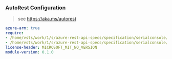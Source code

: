 ### AutoRest Configuration

> see https://aka.ms/autorest

``` yaml
azure-arm: true
require:
- /home/vsts/work/1/s/azure-rest-api-specs/specification/serialconsole/resource-manager/readme.md
- /home/vsts/work/1/s/azure-rest-api-specs/specification/serialconsole/resource-manager/readme.go.md
license-header: MICROSOFT_MIT_NO_VERSION
module-version: 0.1.0

```